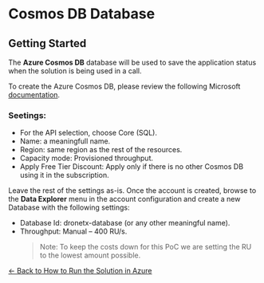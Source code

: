 # Cosmos DB Database

## Getting Started
The **Azure Cosmos DB** database will be used to save the application status when the solution is being used in a call.

To create the Azure Cosmos DB, please review the following Microsoft [documentation](https://docs.microsoft.com/en-us/azure/cosmos-db/create-cosmosdb-resources-portal#create-an-azure-cosmos-db-account).

### Seetings:

- For the API selection, choose Core (SQL). 
- Name: a meaningfull name. 
- Region: same region as the rest of the resources. 
- Capacity mode: Provisioned throughput. 
- Apply Free Tier Discount: Apply only if there is no other Cosmos DB using it in the subscription.

Leave the rest of the settings as-is. Once the account is created, browse to the **Data Explorer** menu in the account configuration and create a new Database with the following settings: 

- Database Id: dronetx-database (or any other meaningful name). 
- Throughput: Manual – 400 RU/s. 
    > Note: To keep the costs down for this PoC we are setting the RU to the lowest amount possible. 

[← Back to How to Run the Solution in Azure](README.md#how-to-run-the-solution-in-azure)